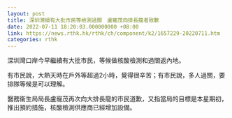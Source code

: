 ```yaml
---
layout: post
title: 深圳灣續有大批市民等檢測過關　盧寵茂向排長龍者致歉
date: 2022-07-11 18:20:03.000000000 +08:00
link: https://news.rthk.hk/rthk/ch/component/k2/1657229-20220711.htm
categories: rthk
---
```


深圳灣口岸今早繼續有大批市民，等候做核酸檢測和過關返內地。

有市民說，大熱天時在戶外等超過2小時，覺得很辛苦；有市民說，多人過關，要排隊等候是可以理解。

醫務衞生局局長盧寵茂再次向大排長龍的市民道歉，又指當局的目標是本星期初，推出預約措施，核酸檢測供應商已經增加設備。
